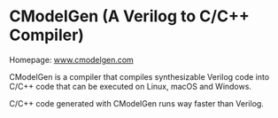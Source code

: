 # CModelGen (A Verilog to C/C++ Compiler)

Homepage: www.cmodelgen.com

CModelGen is a compiler that compiles synthesizable Verilog code into C/C++ code that can be executed on Linux, macOS and Windows.

C/C++ code generated with CModelGen runs way faster than Verilog.
